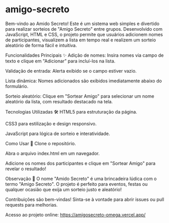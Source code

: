# amigo-secreto
Bem-vindo ao Amido Secreto! Este é um sistema web simples e divertido para realizar sorteios de "Amigo Secreto" entre grupos. Desenvolvido com JavaScript, HTML e CSS, o projeto permite que usuários adicionem nomes de participantes, visualizem a lista em tempo real e realizem um sorteio aleatório de forma fácil e intuitiva.

Funcionalidades Principais ✨
Adição de nomes: Insira nomes via campo de texto e clique em "Adicionar" para incluí-los na lista.

Validação de entrada: Alerta exibido se o campo estiver vazio.

Lista dinâmica: Nomes adicionados são exibidos imediatamente abaixo do formulário.

Sorteio aleatório: Clique em "Sortear Amigo" para selecionar um nome aleatório da lista, com resultado destacado na tela.

Tecnologias Utilizadas 🛠️
HTML5 para estruturação da página.

CSS3 para estilização e design responsivo.

JavaScript para lógica de sorteio e interatividade.

Como Usar 🚀
Clone o repositório.

Abra o arquivo index.html em um navegador.

Adicione os nomes dos participantes e clique em "Sortear Amigo" para revelar o resultado!

Observação 📝
O nome "Amido Secreto" é uma brincadeira lúdica com o termo "Amigo Secreto". O projeto é perfeito para eventos, festas ou qualquer ocasião que exija um sorteio justo e aleatório!

Contribuições são bem-vindas! Sinta-se à vontade para abrir issues ou pull requests para melhorias.

Acesso ao projeto online: https://amigosecreto-omega.vercel.app/
